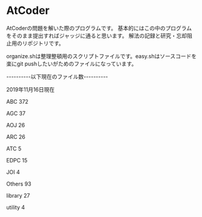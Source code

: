 # AtCoder

AtCoderの問題を解いた際のプログラムです。
基本的にはこの中のプログラムをそのまま提出すればジャッジに通ると思います。
解法の記録と研究・忘却阻止用のリポジトリです。

organize.shは整理整頓用のスクリプトファイルです。easy.shはソースコードを楽にgit pushしたいがためのファイルになっています。


----------以下現在のファイル数----------

2019年11月16日現在


ABC
     372
    
AGC
      37
    
AOJ
      26
    
ARC
      26
    
ATC
       5
    
EDPC
      15
    
JOI
       4
    
Others
      93
    
library
      27
    
utility
       4
    
